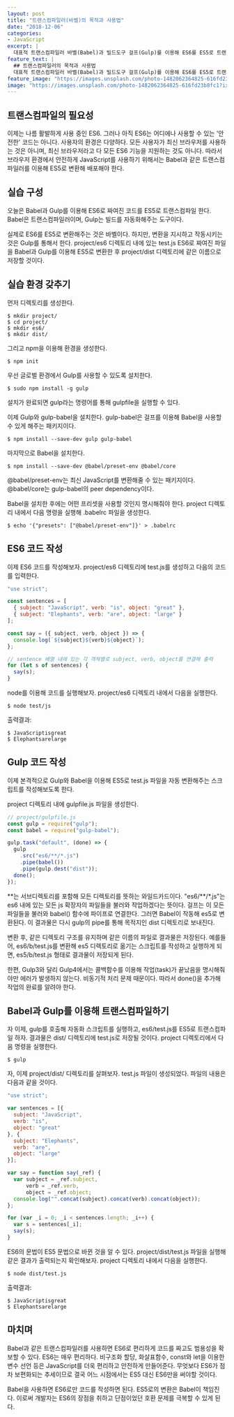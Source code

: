 ```yaml
---
layout: post
title: "트랜스컴파일러(바벨)의 목적과 사용법"
date: "2018-12-06"
categories:
- JavaScript
excerpt: |
  대표적 트랜스컴파일러 바벨(Babel)과 빌드도구 걸프(Gulp)를 이용해 ES6를 ES5로 트랜스컴파일 하기
feature_text: |
  ## 트랜스컴파일러의 목적과 사용법
  대표적 트랜스컴파일러 바벨(Babel)과 빌드도구 걸프(Gulp)를 이용해 ES6를 ES5로 트랜스컴파일 하기
feature_image: "https://images.unsplash.com/photo-1482062364825-616fd23b8fc1?ixlib=rb-1.2.1&ixid=eyJhcHBfaWQiOjEyMDd9&auto=format&fit=crop&w=1350&q=80"
image: "https://images.unsplash.com/photo-1482062364825-616fd23b8fc1?ixlib=rb-1.2.1&ixid=eyJhcHBfaWQiOjEyMDd9&auto=format&fit=crop&w=1350&q=80"
---
```


## 트랜스컴파일의 필요성
이제는 나름 활발하게 사용 중인 ES6. 그러나 아직 ES6는 어디에나 사용할 수 있는 '안전한' 코드는 아니다. 사용자의 환경은 다양하다. 모든 사용자가 최신 브라우저를 사용하는 것은 아니며, 최신 브라우저라고 다 모든 ES6 기능을 지원하는 것도 아니다. 따라서 브라우저 환경에서 안전하게 JavaScript를 사용하기 위해서는 Babel과 같은 트랜스컴파일러를 이용해 ES5로 변환해 배포해야 한다.

## 실습 구성
오늘은 Babel과 Gulp를 이용해 ES6로 짜여진 코드를 ES5로 트랜스컴파일 한다.
Babel은 트랜스컴파일러이며, Gulp는 빌드를 자동화해주는 도구이다. 

실제로 ES6를 ES5로 변환해주는 것은 바벨이다. 하지만, 변환을 지시하고 작동시키는 것은 Gulp를 통해서 한다. project/es6 디렉토리 내에 있는 test.js ES6로 짜여진 파일을 Babel과 Gulp를 이용해 ES5로 변환한 후 project/dist 디렉토리에 같은 이름으로 저장할 것이다.

## 실습 환경 갖추기
먼저 디렉토리를 생성한다.

```
$ mkdir project/
$ cd project/
$ mkdir es6/
$ mkdir dist/
```

그리고 npm을 이용해 환경을 생성한다.
```
$ npm init
```

우선 글로벌 환경에서 Gulp를 사용할 수 있도록 설치한다.
```
$ sudo npm install -g gulp
```
설치가 완료되면 gulp라는 명령어를 통해 gulpfile을 실행할 수 있다.

이제 Gulp와 gulp-babel을 설치한다. gulp-babel은 걸프를 이용해 Babel을 사용할 수 있게 해주는 패키지이다.
```
$ npm install --save-dev gulp gulp-babel
```

마지막으로 Babel을 설치한다.
```
$ npm install --save-dev @babel/preset-env @babel/core
```
@babel/preset-env는 최신 JavaScript를 변환해줄 수 있는 패키지이다. @babel/core는 gulp-babel의 peer dependency이다.

Babel을 설치한 후에는 어떤 프리셋을 사용할 것인지 명시해줘야 한다. project 디렉토리 내에서 다음 명령을 실행해 .babelrc 파일을 생성한다.
```
$ echo '{"presets": ["@babel/preset-env"]}' > .babelrc
```
## ES6 코드 작성
이제 ES6 코드를 작성해보자. project/es6 디렉토리에 test.js를 생성하고 다음의 코드를 입력한다.

```javascript
"use strict";

const sentences = [
  { subject: "JavaScript", verb: "is", object: "great" },
  { subject: "Elephants", verb: "are", object: "large" }
];

const say = ({ subject, verb, object }) => {
  console.log(`${subject}${verb}${object}`);
};

// sentence 배열 내에 있는 각 객체별로 subject, verb, object를 연결해 출력
for (let s of sentences) {
  say(s);
}
```

node를 이용해 코드를 실행해보자. project/es6 디렉토리 내에서 다음을 실행한다.
```
$ node test/js
```

출력결과:
```
$ JavaScriptisgreat
$ Elephantsarelarge
```

## Gulp 코드 작성
이제 본격적으로 Gulp와 Babel을 이용해 ES5로 test.js 파일을 자동 변환해주는 스크립트를 작성해보도록 한다.

project 디렉토리 내에 gulpfile.js 파일을 생성한다.
```javascript
// project/gulpfile.js
const gulp = require("gulp");
const babel = require("gulp-babel");

gulp.task("default", (done) => {
  gulp
    .src("es6/**/*.js")
    .pipe(babel())
    .pipe(gulp.dest("dist"));
  done();
});
```

\*\*는 서브디렉토리를 포함해 모든 디렉토리를 뜻하는 와일드카드이다. 
"es6/\*\*/*.js"는 es6 내에 있는 모든 js 확장자의 파일들을 불러와 작업하겠다는 뜻이다.
걸프는 이 모든 파일들을 불러와 babel() 함수에 파이프로 연결한다. 그러면 Babel이 작동해 es5로 변환된다. 이 결과물은 다시 gulp의 pipe를 통해 목적지인 dist 디렉토리로 보내진다. 

변환 후, 같은 디렉토리 구조를 유지하며 같은 이름의 파일로 결과물은 저장된다. 예를들어,
es6/b/test.js를 변환해 es5 디렉토리로 옮기는 스크립트를 작성하고 실행하게 되면, es5/b/test.js 형태로 결과물이 저장되게 된다.

한편, Gulp3와 달리 Gulp4에서는 콜백함수를 이용해 작업(task)가 끝났음을 명시해줘야만 에러가 발생하지 않는다. 비동기적 처리 문제 때문이다. 따라서 done()을 추가해 작업의 완료를 알려야 한다.

## Babel과 Gulp를 이용해 트랜스컴파일하기
자 이제, gulp를 호출해 자동화 스크립트를 실행하고, es6/test.js를 ES5로 트랜스컴파일 하자. 결과물은 dist/ 디렉토리에 test.js로 저장될 것이다. project 디렉토리에서 다음 명령을 실행한다.

```
$ gulp
```

자, 이제 project/dist/ 디렉토리를 살펴보자. test.js 파일이 생성되었다. 파일의 내용은 다음과 같을 것이다.

```javascript
"use strict";

var sentences = [{
  subject: "JavaScript",
  verb: "is",
  object: "great"
}, {
  subject: "Elephants",
  verb: "are",
  object: "large"
}];

var say = function say(_ref) {
  var subject = _ref.subject,
      verb = _ref.verb,
      object = _ref.object;
  console.log("".concat(subject).concat(verb).concat(object));
};

for (var _i = 0; _i < sentences.length; _i++) {
  var s = sentences[_i];
  say(s);
}
```
ES6의 문법이 ES5 문법으로 바뀐 것을 알 수 있다.
project/dist/test.js 파일을 실행해 같은 결과가 출력되는지 확인해보자.
project 디렉토리 내에서 다음을 실행한다.

```
$ node dist/test.js
```

출력결과:
```
$ JavaScriptisgreat
$ Elephantsarelarge
```

## 마치며
Babel과 같은 트랜스컴파일러를 사용하면 ES6로 편리하게 코드를 짜고도 범용성을 확보할 수 있다. ES6는 매우 편리하다. 비구조화 할당, 화살표함수, const와 let을 이용한 변수 선언 등은 JavaScript를 더욱 편리하고 안전하게 만들어준다. 무엇보다 ES6가 점차 보편화되는 추세이므로 결국 어느 시점에서는 ES5 대신 ES6만을 써야할 것이다.

Babel을 사용하면 ES6로만 코드를 작성하면 된다. ES5로의 변환은 Babel이 책임진다. 이로써 개발자는 ES6의 장점을 취하고 단점이었던 호환 문제를 극복할 수 있게 된다.
